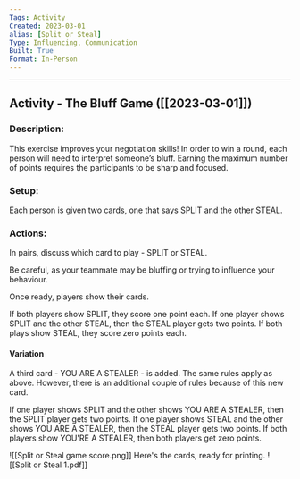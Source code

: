 ```yaml
---
Tags: Activity
Created: 2023-03-01
alias: [Split or Steal]
Type: Influencing, Communication
Built: True
Format: In-Person
---
```


--------------------------------------------------------------------------------
## Activity - The Bluff Game ([[2023-03-01]])
### Description: 
This exercise improves your negotiation skills! In order to win a round, each person will need to interpret someone’s bluff. Earning the maximum number of points requires the participants to be sharp and focused.

### Setup: 
Each person is given two cards, one that says SPLIT and the other STEAL.

### Actions: 
In pairs, discuss which card to play - SPLIT or STEAL.

Be careful, as your teammate may be bluffing or trying to influence your behaviour.

Once ready, players show their cards.

If both players show SPLIT, they score one point each.
If one player shows SPLIT and the other STEAL, then the STEAL player gets two points.
If both plays show STEAL, they score zero points each.

#### Variation
A third card - YOU ARE A STEALER - is added.
The same rules apply as above. However, there is an additional couple of rules because of this new card.

If one player shows SPLIT and the other shows YOU ARE A STEALER, then the SPLIT player gets two points.
If one player shows STEAL and the other shows YOU ARE A STEALER, then the STEAL player gets two points.
If both players show YOU'RE A STEALER, then both players get zero points.

![[Split or Steal game score.png]]
Here's the cards, ready for printing.
![[Split or Steal 1.pdf]]